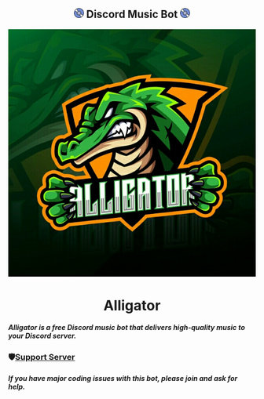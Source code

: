 <h2 align="center"><img src="./media/logo.gif" width="20px"> Discord Music Bot <img src="./media/logo.gif" width="20px"></h2>

<div align="center"> <img src="./media/banner.jpg"> </div>

<h1 align="center"> Alligator </h1>

##### Alligator is a free Discord music bot that delivers high-quality music to your Discord server.

### 🛡[Support Server](https://discord.gg/aDhVYEH) 
##### If you have major coding issues with this bot, please join and ask for help.
